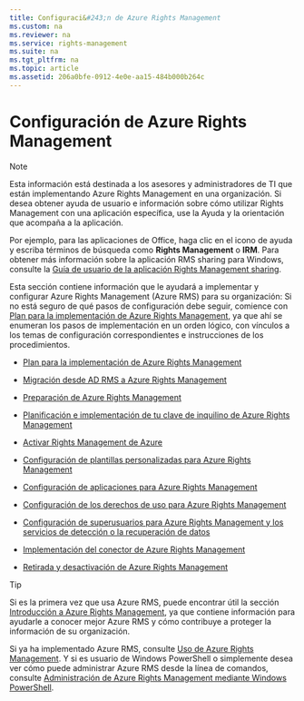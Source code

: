 ```yaml
---
title: Configuraci&#243;n de Azure Rights Management
ms.custom: na
ms.reviewer: na
ms.service: rights-management
ms.suite: na
ms.tgt_pltfrm: na
ms.topic: article
ms.assetid: 206a0bfe-0912-4e0e-aa15-484b000b264c
---
```

# Configuraci&#243;n de Azure Rights Management
> [!NOTE]
> Esta información está destinada a los asesores y administradores de TI que están implementando Azure Rights Management en una organización. Si desea obtener ayuda de usuario e información sobre cómo utilizar Rights Management con una aplicación específica, use la Ayuda y la orientación que acompaña a la aplicación.
> 
> Por ejemplo, para las aplicaciones de Office, haga clic en el icono de ayuda y escriba términos de búsqueda como **Rights Management** o **IRM**. Para obtener más información sobre la aplicación RMS sharing para Windows, consulte la [Guía de usuario de la aplicación Rights Management sharing](http://technet.microsoft.com/library/dn339006.aspx).

Esta sección contiene información que le ayudará a implementar y configurar Azure Rights Management (Azure RMS) para su organización: Si no está seguro de qué pasos de configuración debe seguir, comience con [Plan para la implementación de Azure Rights Management](../Topic/Azure-Rights-Management-Deployment-Roadmap.md), ya que ahí se enumeran los pasos de implementación en un orden lógico, con vínculos a los temas de configuración correspondientes e instrucciones de los procedimientos.

-   [Plan para la implementación de Azure Rights Management](../Topic/Azure-Rights-Management-Deployment-Roadmap.md)

-   [Migración desde AD RMS a Azure Rights Management](../Topic/Migrating-from-AD-RMS-to-Azure-Rights-Management.md)

-   [Preparación de Azure Rights Management](../Topic/Preparing-for-Azure-Rights-Management.md)

-   [Planificación e implementación de tu clave de inquilino de Azure Rights Management](../Topic/Planning-and-Implementing-Your-Azure-Rights-Management-Tenant-Key.md)

-   [Activar Rights Management de Azure](../Topic/Activating-Azure-Rights-Management.md)

-   [Configuración de plantillas personalizadas para Azure Rights Management](../Topic/Configuring-Custom-Templates-for-Azure-Rights-Management.md)

-   [Configuración de aplicaciones para Azure Rights Management](../Topic/Configuring-Applications-for-Azure-Rights-Management.md)

-   [Configuración de los derechos de uso para Azure Rights Management](../Topic/Configuring-Usage-Rights-for-Azure-Rights-Management.md)

-   [Configuración de superusuarios para Azure Rights Management y los servicios de detección o la recuperación de datos](../Topic/Configuring-Super-Users-for-Azure-Rights-Management-and-Discovery-Services-or-Data-Recovery.md)

-   [Implementación del conector de Azure Rights Management](../Topic/Deploying-the-Azure-Rights-Management-Connector.md)

-   [Retirada y desactivación de Azure Rights Management](../Topic/Decommissioning-and-Deactivating-Azure-Rights-Management.md)

> [!TIP]
> Si es la primera vez que usa Azure RMS, puede encontrar útil la sección [Introducción a Azure Rights Management](../Topic/Getting-Started-with-Azure-Rights-Management.md), ya que contiene información para ayudarle a conocer mejor Azure RMS y cómo contribuye a proteger la información de su organización.
> 
> Si ya ha implementado Azure RMS, consulte [Uso de Azure Rights Management](../Topic/Using-Azure-Rights-Management.md). Y si es usuario de Windows PowerShell o simplemente desea ver cómo puede administrar Azure RMS desde la línea de comandos, consulte [Administración de Azure Rights Management mediante Windows PowerShell](../Topic/Administering-Azure-Rights-Management-by-Using-Windows-PowerShell.md).

